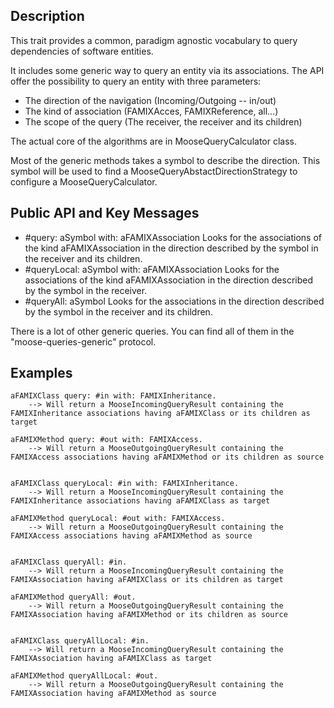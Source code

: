 Description
--------------------

This trait provides a common, paradigm agnostic vocabulary to query dependencies of software entities.

It includes some generic way to query an entity via its associations. The API offer the possibility to query an entity with three parameters:
- The direction of the navigation (Incoming/Outgoing -- in/out)
- The kind of association (FAMIXAcces, FAMIXReference, all...)
- The scope of the query (The receiver, the receiver and its children)

The actual core of the algorithms are in MooseQueryCalculator class.

Most  of the generic methods takes a symbol to describe the direction. This symbol will be used to find a MooseQueryAbstactDirectionStrategy to configure a MooseQueryCalculator.

Public API and Key Messages
--------------------

- #query: aSymbol with: aFAMIXAssociation 				Looks for the associations of the kind aFAMIXAssociation in the direction described by the symbol in the receiver and its children.
- #queryLocal: aSymbol with: aFAMIXAssociation 		Looks for the associations of the kind aFAMIXAssociation in the direction described by the symbol in the receiver.
- #queryAll: aSymbol 									Looks for the associations in the direction described by the symbol in the receiver and its children.

There is a lot of other generic queries. You can find all of them in the "moose-queries-generic" protocol.

Examples
--------------------

	aFAMIXClass query: #in with: FAMIXInheritance.
		--> Will return a MooseIncomingQueryResult containing the FAMIXInheritance associations having aFAMIXClass or its children as target
			
	aFAMIXMethod query: #out with: FAMIXAccess.
		--> Will return a MooseOutgoingQueryResult containing the FAMIXAccess associations having aFAMIXMethod or its children as source
	
	
	aFAMIXClass queryLocal: #in with: FAMIXInheritance.
		--> Will return a MooseIncomingQueryResult containing the FAMIXInheritance associations having aFAMIXClass as target
	
	aFAMIXMethod queryLocal: #out with: FAMIXAccess.
		--> Will return a MooseOutgoingQueryResult containing the FAMIXAccess associations having aFAMIXMethod as source		
	
			
	aFAMIXClass queryAll: #in.
		--> Will return a MooseIncomingQueryResult containing the FAMIXAssociation having aFAMIXClass or its children as target
	
	aFAMIXMethod queryAll: #out.
		--> Will return a MooseOutgoingQueryResult containing the FAMIXAssociation having aFAMIXMethod or its children as source
	
		
	aFAMIXClass queryAllLocal: #in.
		--> Will return a MooseIncomingQueryResult containing the FAMIXAssociation having aFAMIXClass as target
	
	aFAMIXMethod queryAllLocal: #out.
		--> Will return a MooseOutgoingQueryResult containing the FAMIXAssociation having aFAMIXMethod as source

